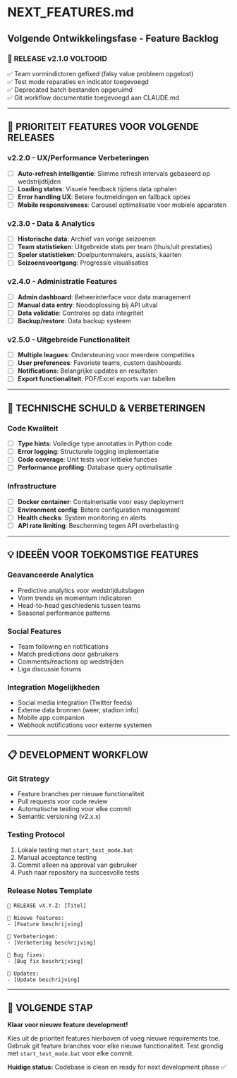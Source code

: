 # NEXT_FEATURES.md

## Volgende Ontwikkelingsfase - Feature Backlog

### 🚀 **RELEASE v2.1.0 VOLTOOID**
✅ Team vormindictoren gefixed (falsy value probleem opgelost)  
✅ Test mode reparaties en indicator toegevoegd  
✅ Deprecated batch bestanden opgeruimd  
✅ Git workflow documentatie toegevoegd aan CLAUDE.md  

---

## 🎯 **PRIORITEIT FEATURES VOOR VOLGENDE RELEASES**

### **v2.2.0 - UX/Performance Verbeteringen**
- [ ] **Auto-refresh intelligentie**: Slimme refresh intervals gebaseerd op wedstrijdtijden
- [ ] **Loading states**: Visuele feedback tijdens data ophalen
- [ ] **Error handling UX**: Betere foutmeldingen en fallback opties
- [ ] **Mobile responsiveness**: Carousel optimalisatie voor mobiele apparaten

### **v2.3.0 - Data & Analytics**
- [ ] **Historische data**: Archief van vorige seizoenen
- [ ] **Team statistieken**: Uitgebreide stats per team (thuis/uit prestaties)
- [ ] **Speler statistieken**: Doelpuntenmakers, assists, kaarten
- [ ] **Seizoensvoortgang**: Progressie visualisaties

### **v2.4.0 - Administratie Features**
- [ ] **Admin dashboard**: Beheerinterface voor data management
- [ ] **Manual data entry**: Noodoplossing bij API uitval
- [ ] **Data validatie**: Controles op data integriteit
- [ ] **Backup/restore**: Data backup systeem

### **v2.5.0 - Uitgebreide Functionaliteit**
- [ ] **Multiple leagues**: Ondersteuning voor meerdere competities
- [ ] **User preferences**: Favoriete teams, custom dashboards
- [ ] **Notifications**: Belangrijke updates en resultaten
- [ ] **Export functionaliteit**: PDF/Excel exports van tabellen

---

## 🔧 **TECHNISCHE SCHULD & VERBETERINGEN**

### **Code Kwaliteit**
- [ ] **Type hints**: Volledige type annotaties in Python code
- [ ] **Error logging**: Structurele logging implementatie
- [ ] **Code coverage**: Unit tests voor kritieke functies
- [ ] **Performance profiling**: Database query optimalisatie

### **Infrastructure**
- [ ] **Docker container**: Containerisatie voor easy deployment  
- [ ] **Environment config**: Betere configuration management
- [ ] **Health checks**: System monitoring en alerts
- [ ] **API rate limiting**: Bescherming tegen API overbelasting

---

## 💡 **IDEEËN VOOR TOEKOMSTIGE FEATURES**

### **Geavanceerde Analytics**
- Predictive analytics voor wedstrijduitslagen
- Vorm trends en momentum indicatoren  
- Head-to-head geschiedenis tussen teams
- Seasonal performance patterns

### **Social Features**
- Team following en notifications
- Match predictions door gebruikers
- Comments/reactions op wedstrijden
- Liga discussie forums

### **Integration Mogelijkheden**
- Social media integration (Twitter feeds)
- Externe data bronnen (weer, stadion info)
- Mobile app companion
- Webhook notifications voor externe systemen

---

## 📋 **DEVELOPMENT WORKFLOW**

### **Git Strategy**
- Feature branches per nieuwe functionaliteit
- Pull requests voor code review
- Automatische testing voor elke commit
- Semantic versioning (v2.x.x)

### **Testing Protocol**
1. Lokale testing met `start_test_mode.bat`
2. Manual acceptance testing
3. Commit alleen na approval van gebruiker
4. Push naar repository na succesvolle tests

### **Release Notes Template**
```
🚀 RELEASE vX.Y.Z: [Titel]

🎯 Nieuwe features:
- [Feature beschrijving]

🔧 Verbeteringen:
- [Verbetering beschrijving]  

🐛 Bug fixes:
- [Bug fix beschrijving]

📝 Updates:
- [Update beschrijving]
```

---

## 🎯 **VOLGENDE STAP**

**Klaar voor nieuwe feature development!**

Kies uit de prioriteit features hierboven of voeg nieuwe requirements toe.
Gebruik git feature branches voor elke nieuwe functionaliteit.
Test grondig met `start_test_mode.bat` voor elke commit.

**Huidige status:** Codebase is clean en ready for next development phase ✅